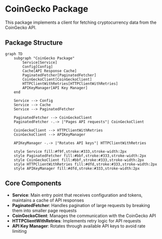 # CoinGecko Package

This package implements a client for fetching cryptocurrency data from the CoinGecko API.

## Package Structure

```mermaid
graph TD
    subgraph "CoinGecko Package"
        Service[Service]
        Config[Config]
        Cache[API Response Cache]
        PaginatedFetcher[PaginatedFetcher]
        CoinGeckoClient[CoinGeckoClient]
        HTTPClientWithRetries[HTTPClientWithRetries]
        APIKeyManager[API Key Manager]
    end

    Service --> Config
    Service --> Cache
    Service --> PaginatedFetcher
    
    PaginatedFetcher --> CoinGeckoClient
    PaginatedFetcher -.-> |"Pages API requests"| CoinGeckoClient
    
    CoinGeckoClient --> HTTPClientWithRetries
    CoinGeckoClient --> APIKeyManager
    
    APIKeyManager -.-> |"Rotates API keys"| HTTPClientWithRetries
    
    style Service fill:#f9f,stroke:#333,stroke-width:2px
    style PaginatedFetcher fill:#bbf,stroke:#333,stroke-width:2px
    style CoinGeckoClient fill:#bbf,stroke:#333,stroke-width:2px
    style HTTPClientWithRetries fill:#dfd,stroke:#333,stroke-width:2px
    style APIKeyManager fill:#dfd,stroke:#333,stroke-width:2px
```

## Core Components

- **Service**: Main entry point that receives configuration and tokens, maintains a cache of API responses
- **PaginatedFetcher**: Handles pagination of large requests by breaking them into smaller page requests
- **CoinGeckoClient**: Manages the communication with the CoinGecko API
- **HTTPClientWithRetries**: Implements retry logic for API requests
- **API Key Manager**: Rotates through available API keys to avoid rate limiting 